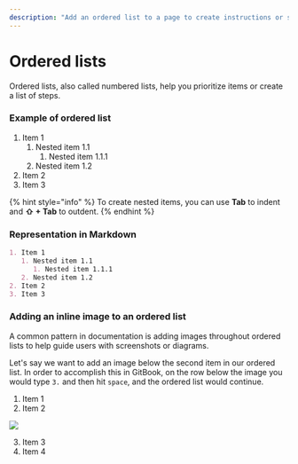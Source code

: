 ```yaml
---
description: "Add an ordered list to a page to create instructions or steps —\_perfect when you need to write a guide."
---
```


# Ordered lists

Ordered lists, also called numbered lists, help you prioritize items or create a list of steps.

### Example of ordered list

1. Item 1
   1. Nested item 1.1
      1. Nested item 1.1.1
   2. Nested item 1.2
2. Item 2
3. Item 3

{% hint style="info" %}
To create nested items, you can use **Tab** to indent and **⇧ + Tab** to outdent.
{% endhint %}

### Representation in Markdown

```markdown
1. Item 1
   1. Nested item 1.1
      1. Nested item 1.1.1
   2. Nested item 1.2
2. Item 2
3. Item 3
```

### Adding an inline image to an ordered list

A common pattern in documentation is adding images throughout ordered lists to help guide users with screenshots or diagrams.

Let's say we want to add an image below the second item in our ordered list. In order to accomplish this in GitBook, on the row below the image you would type `3.` and then hit `space`, and the ordered list would continue.

1. Item 1
2. Item 2

![](../../.gitbook/assets/public-content.png)

3. Item 3
4. Item 4
